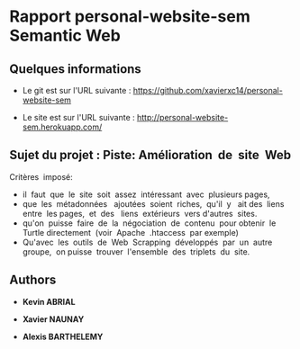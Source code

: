 # Rapport personal-website-sem Semantic Web 

## Quelques informations


- Le git est sur l'URL suivante : https://github.com/xavierxc14/personal-website-sem

- Le site est sur l'URL suivante : http://personal-website-sem.herokuapp.com/


## Sujet du projet : Piste:​ ​Amélioration​ ​ de​ ​ site​ ​ Web
Critères​ ​ imposé:
- il​ ​ faut​ ​ que​ ​ le​ ​ site​ ​ soit​ ​ assez​ ​ intéressant​ ​ avec​ ​ plusieurs​ ​ pages,
- que​ ​ les​ ​ métadonnées​ ​ ​ ajoutées​ ​ soient​ ​ riches,​ ​ qu'il​ ​ y ​ ​ ait​ ​ des​ ​ liens​ ​ entre​ ​ les
pages,​ ​ et​ ​ des​ ​ ​ liens​ ​ extérieurs​ ​ vers​ ​ d'autres​ ​ sites.
- qu'on​ ​ puisse​ ​ faire​ ​ de​ ​ la​ ​ négociation​ ​ de​ ​ contenu​ ​ pour​ ​ obtenir​ ​ le​ ​ Turtle
directement​ ​ (voir​ ​ Apache​ ​ .htaccess​ ​ par​ ​ exemple)
- Qu'avec​ ​ les​ ​ outils​ ​ de​ ​ Web​ ​ Scrapping​ ​ développés​ ​ par​ ​ un​ ​ autre​ ​ groupe,​ ​ on
puisse​ ​ trouver​ ​ l'ensemble​ ​ des​ ​ triplets​ ​ du​ ​ site.


## Authors

* **Kevin ABRIAL**

* **Xavier NAUNAY**

* **Alexis BARTHELEMY**
